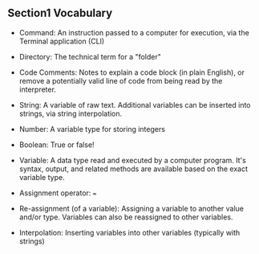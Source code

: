## Section1 Vocabulary
- Command:  An instruction passed to a computer for execution, via the Terminal application (CLI)

- Directory:  The technical term for a "folder"

- Code Comments:  Notes to explain a code block (in plain English), or remove a potentially valid line of code from being read by the interpreter.

- String:  A variable of raw text. Additional variables can be inserted into strings, via string interpolation.

- Number:  A variable type for storing integers

- Boolean:  True or false!

- Variable:  A data type read and executed by a computer program. It's syntax, output, and related methods are available based on the exact variable type.

- Assignment operator:  `=`

- Re-assignment (of a variable):  Assigning a variable to another value and/or type. Variables can also be reassigned to other variables.

- Interpolation:  Inserting variables into other variables (typically with strings)
